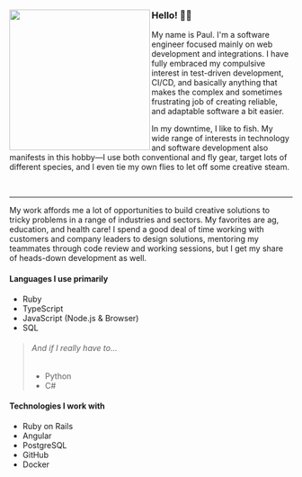 ### Hello! 🙋‍♂️ <img align="left" width="250" height="250" src="https://github.com/paulholden2/paulholden2/blob/main/octocat.png?raw=true">

My name is Paul. I'm a software engineer focused mainly on web development and integrations. I have fully embraced my compulsive interest in test-driven development, CI/CD, and basically anything that makes the complex and sometimes frustrating job of creating reliable, and adaptable software a bit easier.

In my downtime, I like to fish. My wide range of interests in technology and software development also manifests in this hobby—I use both conventional and fly gear, target lots of different species, and I even tie my own flies to let off some creative steam.

<br>
<hr>

My work affords me a lot of opportunities to build creative solutions to tricky problems in a range of industries and sectors. My favorites are ag, education, and health care! I spend a good deal of time working with customers and company leaders to design solutions, mentoring my teammates through code review and working sessions, but I get my share of heads-down development as well.

#### Languages I use primarily

* Ruby
* TypeScript
* JavaScript (Node.js & Browser)
* SQL

> ###### And if I really have to...
>
> * Python
> * C#

#### Technologies I work with

* Ruby on Rails
* Angular
* PostgreSQL
* GitHub
* Docker
